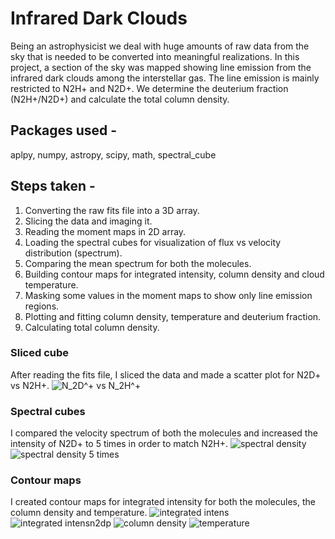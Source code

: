 # Infrared Dark Clouds

Being an astrophysicist we deal with huge amounts of raw data from the sky that is needed to be converted into meaningful realizations. In this project, a section of the sky was mapped showing line emission from the infrared dark clouds among the interstellar gas. The line emission is mainly restricted to N2H+ and N2D+. We determine the deuterium fraction (N2H+/N2D+) and calculate the total column density.

## Packages used - 
aplpy, numpy, astropy, scipy, math, spectral_cube

## Steps taken -
1. Converting the raw fits file into a 3D array.
2. Slicing the data and imaging it.
3. Reading the moment maps in 2D array.
4. Loading the spectral cubes for visualization of flux vs velocity distribution (spectrum).
5. Comparing the mean spectrum for both the molecules.
6. Building contour maps for integrated intensity, column density and cloud temperature.
7. Masking some values in the moment maps to show only line emission regions.
8. Plotting and fitting column density, temperature and deuterium fraction.
9. Calculating total column density.

### Sliced cube
After reading the fits file, I sliced the data and made a scatter plot for N2D+ vs N2H+.
![$N_2D^+ vs N_2H^+$](/images/N2D+_vs_N2H+.png)

### Spectral cubes
I compared the velocity spectrum of both the molecules and increased the intensity of N2D+ to 5 times in order to match N2H+.
![spectral density](/images/vel_spec.png) ![spectral density 5 times](/images/vel_spec_factor5.png)

### Contour maps
I created contour maps for integrated intensity for both the molecules, the column density and temperature.
![integrated intens](/images/contour_intensity_n2hp.png) ![integrated intensn2dp](/images/contour_intensity_n2dp.png)
![column density](/images/contour_coldens.png) ![temperature](/images/contour_temp.png)
